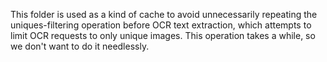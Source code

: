 This folder is used as a kind of cache to avoid unnecessarily repeating the uniques-filtering operation before OCR text extraction, which attempts
to limit OCR requests to only unique images. This operation takes a while, so we don't want to do it needlessly.
